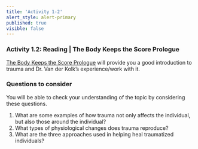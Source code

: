 ```yaml
---
title: 'Activity 1-2'
alert_style: alert-primary
published: true
visible: false
---
```

### Activity 1.2: Reading | The Body Keeps the Score Prologue

[The Body Keeps the Score Prologue](BKTS_Prologue.pdf) will provide you a good introduction to trauma and Dr. Van der Kolk’s experience/work with it.

### Questions to consider

You will be able to check your understanding of the topic by considering these questions.

1. What are some examples of how trauma not only affects the individual, but also those around the individual?
2. What types of physiological changes does trauma reproduce?
3. What are the three approaches used in helping heal traumatized individuals?
